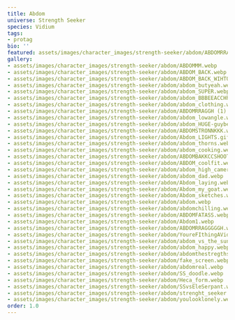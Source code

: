 ```yaml
---
title: Abdom
universe: Strength Seeker
species: Vidium
tags:
- protag
bio: ''
featured: assets/images/character_images/strength-seeker/abdom/ABDOMRRAGGGGGH.webp
gallery:
- assets/images/character_images/strength-seeker/abdom/ABDOMMM.webp
- assets/images/character_images/strength-seeker/abdom/ABDOM_BACK.webp
- assets/images/character_images/strength-seeker/abdom/ABDOM_BACK_WIHTOUT_SHOT.webp
- assets/images/character_images/strength-seeker/abdom/abdom_butyeah.webp
- assets/images/character_images/strength-seeker/abdom/abdom_SUPER.webp
- assets/images/character_images/strength-seeker/abdom/abdom_BBBEEACCHh.webp
- assets/images/character_images/strength-seeker/abdom/abdom_clothing.webp
- assets/images/character_images/strength-seeker/abdom/ABDOMRRAGGH (1).webp
- assets/images/character_images/strength-seeker/abdom/abdom_lowangle.webp
- assets/images/character_images/strength-seeker/abdom/abdom_HUGE-guybeloved.webp
- assets/images/character_images/strength-seeker/abdom/ABDOMSTRONNKKK.webp
- assets/images/character_images/strength-seeker/abdom/Abdom_LIGHTS.gif
- assets/images/character_images/strength-seeker/abdom/abdom_thorns.webp
- assets/images/character_images/strength-seeker/abdom/abdom_cooking.webp
- assets/images/character_images/strength-seeker/abdom/ABDOMBAKKCCSHOOTT.webp
- assets/images/character_images/strength-seeker/abdom/ABDOM_coolfit.webp
- assets/images/character_images/strength-seeker/abdom/abdom_high_camera.webp
- assets/images/character_images/strength-seeker/abdom/abdom_dad.webp
- assets/images/character_images/strength-seeker/abdom/Abdom_laying.webp
- assets/images/character_images/strength-seeker/abdom/Abdom_my_goat.webp
- assets/images/character_images/strength-seeker/abdom/Abdom_sketches.webp
- assets/images/character_images/strength-seeker/abdom/abdom.webp
- assets/images/character_images/strength-seeker/abdom/abdomchilling.webp
- assets/images/character_images/strength-seeker/abdom/ABDOMFATASS.webp
- assets/images/character_images/strength-seeker/abdom/Abdom1.webp
- assets/images/character_images/strength-seeker/abdom/ABDOMRRAGGGGGH.webp
- assets/images/character_images/strength-seeker/abdom/YoureFIthingAVidium.webp
- assets/images/character_images/strength-seeker/abdom/abdom_vs_the_sunf.webp
- assets/images/character_images/strength-seeker/abdom/abdom_happy.webp
- assets/images/character_images/strength-seeker/abdom/abdomthestregthseeker.webp
- assets/images/character_images/strength-seeker/abdom/fake_screen.webp
- assets/images/character_images/strength-seeker/abdom/abdomreal.webp
- assets/images/character_images/strength-seeker/abdom/SS_doodle.webp
- assets/images/character_images/strength-seeker/abdom/Heca_form.webp
- assets/images/character_images/strength-seeker/abdom/SSvsEleSerpant.webp
- assets/images/character_images/strength-seeker/abdom/strenght_seeker.webp
- assets/images/character_images/strength-seeker/abdom/youlooklonely.webp
order: 1.0
---
```





